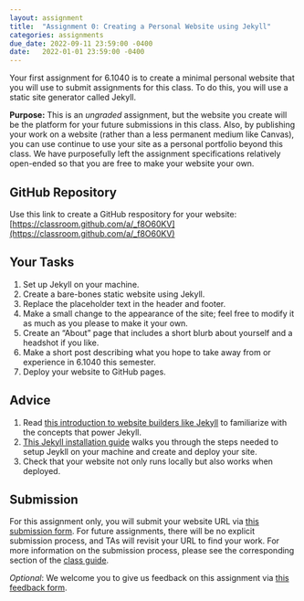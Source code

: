```yaml
---
layout: assignment
title:  "Assignment 0: Creating a Personal Website using Jekyll"
categories: assignments
due_date: 2022-09-11 23:59:00 -0400
date:   2022-01-01 23:59:00 -0400
---
```


Your first assignment for 6.1040 is to create a minimal personal website that you will use to submit assignments for this class. To do this, you will use a static site generator called Jekyll. 

**Purpose:** This is an *ungraded* assignment, but the website you create will be the platform for your future submissions in this class. Also, by publishing your work on a website (rather than a less permanent medium like Canvas), you can use continue to use your site as a personal portfolio beyond this class. We have purposefully left the assignment specifications relatively open-ended so that you are free to make your website your own.

## GitHub Repository
Use this link to create a GitHub respository for your website: [https://classroom.github.com/a/_f8O60KV](https://classroom.github.com/a/_f8O60KV)

## Your Tasks
1. Set up Jekyll on your machine.
4. Create a bare-bones static website using Jekyll.
4. Replace the placeholder text in the header and footer.
5. Make a small change to the appearance of the site; feel free to modify it as much as you please to make it your own.
6. Create an “About” page that includes a short blurb about yourself and a headshot if you like.
7. Make a short post describing what you hope to take away from or experience in 6.1040 this semester.
5. Deploy your website to GitHub pages.


## Advice
1. Read [this introduction to website builders like Jekyll](https://61040-fa22.github.io/pages/site-builders) to familiarize with the concepts that power Jekyll. 
2. [This Jekyll installation guide](https://docs.google.com/document/d/1fmutMEHFMKh15WmDqWd0oqi82sIeid9DjB95oUBjAUw/edit#) walks you through the steps needed to setup Jeykll on your machine and create and deploy your site.
3. Check that your website not only runs locally but also works when deployed.

## Submission

For this assignment only, you will submit your website URL via [this submission form](https://forms.gle/s7qWBBJQJkp2Z3ha7). For future assignments, there will be no explicit submission process, and TAs will revisit your URL to find your work. For more information on the submission process, please see the corresponding section of the [class guide](https://61040-fa22.github.io/about/).

*Optional*: We welcome you to give us feedback on this assignment via [this feedback form](http://tiny.cc/61040-fa22-feedback).